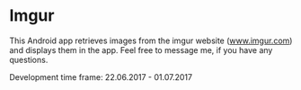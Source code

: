 # Imgur
This Android app retrieves images from the imgur website (www.imgur.com) and displays them in the app.
Feel free to message me, if you have any questions.

Development time frame: 22.06.2017 - 01.07.2017
